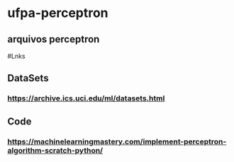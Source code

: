# ufpa-perceptron
## arquivos perceptron

#Lnks 

## DataSets

### https://archive.ics.uci.edu/ml/datasets.html

## Code
### https://machinelearningmastery.com/implement-perceptron-algorithm-scratch-python/




